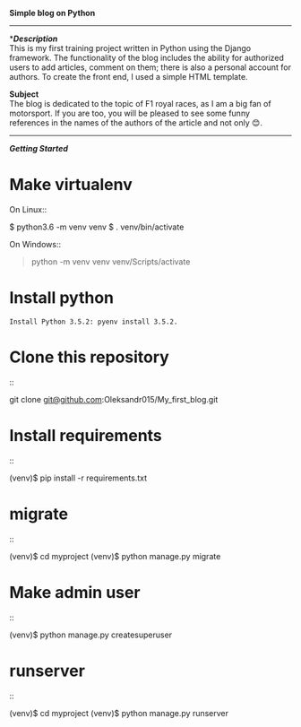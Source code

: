 **Simple blog on Python**

---
****Description***</br>
This is my first training project written in Python using the Django framework.
The functionality of the blog includes the ability for authorized users to add articles, comment on them; there is also a personal account for authors.
To create the front end, I used a simple HTML template.

****Subject****</br>
The blog is dedicated to the topic of F1 royal races, as I am a big fan of motorsport. If you are too, you will be pleased to see some funny references in the names of the authors of the article and not only 😊.

---
 ***Getting Started***
 
 Make virtualenv
===============

On Linux::

   $ python3.6 -m venv venv
   $ . venv/bin/activate

On Windows::

   > python -m venv venv
   > venv/Scripts/activate

Install python
===============
`Install Python 3.5.2: pyenv install 3.5.2.`


Clone this repository
===============

::

git clone git@github.com:Oleksandr015/My_first_blog.git

Install requirements
===============

::

   (venv)$ pip install -r requirements.txt

migrate
=======

::

   (venv)$ cd myproject
   (venv)$ python manage.py migrate

Make admin user
===============

::

   (venv)$ python manage.py createsuperuser

runserver
=========

::

   (venv)$ cd myproject
   (venv)$ python manage.py runserver

